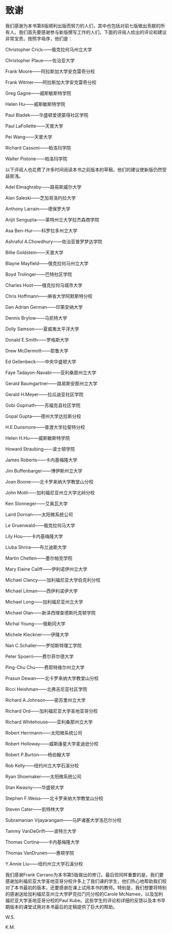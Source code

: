    

# 致谢

我们感谢为本书第8版顺利出版而努力的人们，其中也包括对前七版做出贡献的所有人。我们首先要感谢参与新版撰写工作的人们，下面的评阅人给出的评论和建议非常宝贵。按照字母序，他们是：

Christopher Crick——俄克拉何马州立大学

Christopher Plaue——佐治亚大学

Frank Moore——阿拉斯加大学安克雷奇分校

Frank Witmer——阿拉斯加大学安克雷奇分校

Greg Gagne——威斯敏斯特学院

Helen Hu——威斯敏斯特学院

Paul Bladek——华盛顿爱德蒙得社区学院

Paul LaFollette——天普大学

Pei Wang——天普大学

Richard Cassoni——帕洛玛学院

Walter Pistone——帕洛玛学院

以下评阅人也花费了许多时间阅读本书之前版本的草稿，他们的建议使新版仍然受益匪浅。

Adel Elmaghraby——路易斯威尔大学

Alan Saleski——芝加哥洛约拉大学

Anthony Larrain——德保罗大学

Arijit Sengupta——莱特州立大学拉杰森商学院

Asa Ben-Hur——科罗拉多州立大学

Ashraful A.Chowdhury——佐治亚普罗梦达学院

Billie Goldstein——天普大学

Blayne Mayfield——俄克拉何马州立大学

Boyd Trolinger——巴特社区学院

Charles Hoot——俄克拉何马城市大学

Chris Hoffmann——麻省大学阿默斯特分校

Dan Adrian German——印第安纳大学

Dennis Brylow——马凯特大学

Dolly Samson——夏威夷太平洋大学

Donald E.Smith——罗格斯大学

Drew McDermott——耶鲁大学

Ed Gellenbeck——中央华盛顿大学

Faye Tadayon-Navabi——亚利桑那州立大学

Gerald Baumgartner——路易斯安那州立大学

Gerald H.Meyer——拉瓜迪亚社区学院

Gobi Gopinath——苏福克县社区学院

Gopal Gupta——德州大学达拉斯分校

H.E.Dunsmore——普渡大学拉斐特分校

Helen H.Hu——威斯敏斯特学院

Howard Straubing——波士顿学院

James Roberts——卡内基梅隆大学

Jim Buffenbarger——博伊斯州立大学

Joan Boone——北卡罗来纳大学教堂山分校

John Motil——加利福尼亚州立大学北岭分校

Ken Slonneger——艾奥瓦大学

Laird Dornan——太阳微系统公司

Le Gruenwald——俄克拉何马大学

Lily Hou——卡内基梅隆大学

Liuba Shrira——布兰迪斯大学

Martin Chetlen——墨尔帕克学院

Mary Elaine Califf——伊利诺伊州立大学

Michael Clancy——加利福尼亚大学伯克利分校

Michael Litman——西伊利诺伊大学

Michael Long——加利福尼亚州立大学

Michael Olan——新泽西理查德斯托克顿学院

Michal Young——俄勒冈大学

Michele Kleckner——伊隆大学

Nan C.Schaller——罗彻斯特理工学院

Peter Spoerri——费尔菲尔德大学

Ping-Chu Chu——费耶特维尔州立大学

Prasun Dewan——北卡罗来纳大学教堂山分校

Ricci Heishman——北弗吉尼亚社区学院

Richard A.Johnson——密苏里州立大学

Richard Ord——加利福尼亚大学圣地亚哥分校

Richard Whitehouse——亚利桑那州立大学

Robert Herrmann——太阳微系统公司

Robert Holloway——威斯康星大学麦迪逊分校

Robert P.Burton——杨伯翰大学

Rob Kelly——纽约州立大学石溪分校

Ryan Shoemaker——太阳微系统公司

Stan Kwasny——华盛顿大学

Stephen F.Weiss——北卡罗来纳大学教堂山分校

Steven Cater——凯特林大学

Subramanian Vijayarangam——马萨诸塞大学洛厄尔分校

Tammy VanDeGrift——波特兰大学

Thomas Cortina——卡内基梅隆大学

Thomas VanDrunen——惠顿学院

Y.Annie Liu——纽约州立大学石溪分校

我们感谢Frank Carrano为本书第5版做出的修订。最后但同样重要的是，我们要感谢加利福尼亚大学圣地亚哥分校许多上了我们课的学生，他们热心地帮助我们校对了本书最初的版本，还要感谢在课上试用本书的教师。特别是，我们想要将特别的感谢送给加利福尼亚州立大学萨克拉门托分校的Carole McNamee，以及加利福尼亚大学圣地亚哥分校的Paul Kube。这些学生的评论和详细的反馈以及本书早期版本的课堂试用对本书最后的定稿提供了巨大的帮助。

W.S.

K.M.